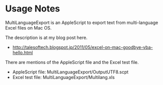 # Usage Notes
MultiLanguageExport is an AppleScript to export text from multi-language Excel files on Mac OS.

The description is at my blog post here.
- http://talesoftech.blogspot.jp/2011/05/excel-on-mac-goodbye-vba-hello.html

There are mentions of the AppleScript file and the Excel test file.
- AppleScript file: MultiLanguageExport/OutputUTF8.scpt
- Excel test file: MultiLanguageExport/Multilang.xls
